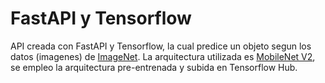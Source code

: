 # FastAPI y Tensorflow

API creada con FastAPI y Tensorflow, la cual predice un objeto segun los datos (imagenes) de [ImageNet](https://www.image-net.org/). La arquitectura utilizada es [MobileNet V2](https://arxiv.org/abs/1801.04381), se empleo la arquitectura pre-entrenada y subida en Tensorflow Hub.